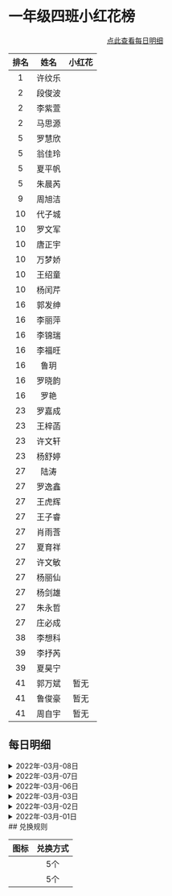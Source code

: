 # 一年级四班小红花榜

<center><a href="#每日明细">点此查看每日明细</a></center>

|排名|姓名|小红花|
|:---:|:---:|:---:|
|1|许纹乐|<img src="https://api-img.alapi.cn/image/2022/03/03/35b05158260697a1fdaf20af4006336d.jpg" alt=""/><img src="https://api-img.alapi.cn/image/2022/03/03/35b05158260697a1fdaf20af4006336d.jpg" alt=""/>|
|2|段俊波|<img src="https://api-img.alapi.cn/image/2022/03/03/1faa0ff764bb2e2be38903a443d3beed.jpg" alt=""/><img src="https://api-img.alapi.cn/image/2022/03/03/1faa0ff764bb2e2be38903a443d3beed.jpg" alt=""/><img src="https://api-img.alapi.cn/image/2022/03/03/1faa0ff764bb2e2be38903a443d3beed.jpg" alt=""/><img src="https://api-img.alapi.cn/image/2022/03/03/1faa0ff764bb2e2be38903a443d3beed.jpg" alt=""/><img src="https://api-img.alapi.cn/image/2022/03/03/35b05158260697a1fdaf20af4006336d.jpg" alt=""/>|
|2|李紫萱|<img src="https://api-img.alapi.cn/image/2022/03/03/1faa0ff764bb2e2be38903a443d3beed.jpg" alt=""/><img src="https://api-img.alapi.cn/image/2022/03/03/1faa0ff764bb2e2be38903a443d3beed.jpg" alt=""/><img src="https://api-img.alapi.cn/image/2022/03/03/1faa0ff764bb2e2be38903a443d3beed.jpg" alt=""/><img src="https://api-img.alapi.cn/image/2022/03/03/1faa0ff764bb2e2be38903a443d3beed.jpg" alt=""/><img src="https://api-img.alapi.cn/image/2022/03/03/35b05158260697a1fdaf20af4006336d.jpg" alt=""/>|
|2|马思源|<img src="https://api-img.alapi.cn/image/2022/03/03/1faa0ff764bb2e2be38903a443d3beed.jpg" alt=""/><img src="https://api-img.alapi.cn/image/2022/03/03/1faa0ff764bb2e2be38903a443d3beed.jpg" alt=""/><img src="https://api-img.alapi.cn/image/2022/03/03/1faa0ff764bb2e2be38903a443d3beed.jpg" alt=""/><img src="https://api-img.alapi.cn/image/2022/03/03/1faa0ff764bb2e2be38903a443d3beed.jpg" alt=""/><img src="https://api-img.alapi.cn/image/2022/03/03/35b05158260697a1fdaf20af4006336d.jpg" alt=""/>|
|5|罗慧欣|<img src="https://api-img.alapi.cn/image/2022/03/03/1faa0ff764bb2e2be38903a443d3beed.jpg" alt=""/><img src="https://api-img.alapi.cn/image/2022/03/03/1faa0ff764bb2e2be38903a443d3beed.jpg" alt=""/><img src="https://api-img.alapi.cn/image/2022/03/03/1faa0ff764bb2e2be38903a443d3beed.jpg" alt=""/><img src="https://api-img.alapi.cn/image/2022/03/03/35b05158260697a1fdaf20af4006336d.jpg" alt=""/>|
|5|翁佳玲|<img src="https://api-img.alapi.cn/image/2022/03/03/1faa0ff764bb2e2be38903a443d3beed.jpg" alt=""/><img src="https://api-img.alapi.cn/image/2022/03/03/1faa0ff764bb2e2be38903a443d3beed.jpg" alt=""/><img src="https://api-img.alapi.cn/image/2022/03/03/1faa0ff764bb2e2be38903a443d3beed.jpg" alt=""/><img src="https://api-img.alapi.cn/image/2022/03/03/35b05158260697a1fdaf20af4006336d.jpg" alt=""/>|
|5|夏平帆|<img src="https://api-img.alapi.cn/image/2022/03/03/1faa0ff764bb2e2be38903a443d3beed.jpg" alt=""/><img src="https://api-img.alapi.cn/image/2022/03/03/1faa0ff764bb2e2be38903a443d3beed.jpg" alt=""/><img src="https://api-img.alapi.cn/image/2022/03/03/1faa0ff764bb2e2be38903a443d3beed.jpg" alt=""/><img src="https://api-img.alapi.cn/image/2022/03/03/35b05158260697a1fdaf20af4006336d.jpg" alt=""/>|
|5|朱晨芮|<img src="https://api-img.alapi.cn/image/2022/03/03/1faa0ff764bb2e2be38903a443d3beed.jpg" alt=""/><img src="https://api-img.alapi.cn/image/2022/03/03/1faa0ff764bb2e2be38903a443d3beed.jpg" alt=""/><img src="https://api-img.alapi.cn/image/2022/03/03/1faa0ff764bb2e2be38903a443d3beed.jpg" alt=""/><img src="https://api-img.alapi.cn/image/2022/03/03/35b05158260697a1fdaf20af4006336d.jpg" alt=""/>|
|9|周旭洁|<img src="https://api-img.alapi.cn/image/2022/03/03/1faa0ff764bb2e2be38903a443d3beed.jpg" alt=""/><img src="https://api-img.alapi.cn/image/2022/03/03/1faa0ff764bb2e2be38903a443d3beed.jpg" alt=""/><img src="https://api-img.alapi.cn/image/2022/03/03/35b05158260697a1fdaf20af4006336d.jpg" alt=""/>|
|10|代子城|<img src="https://api-img.alapi.cn/image/2022/03/03/1faa0ff764bb2e2be38903a443d3beed.jpg" alt=""/><img src="https://api-img.alapi.cn/image/2022/03/03/35b05158260697a1fdaf20af4006336d.jpg" alt=""/>|
|10|罗文军|<img src="https://api-img.alapi.cn/image/2022/03/03/1faa0ff764bb2e2be38903a443d3beed.jpg" alt=""/><img src="https://api-img.alapi.cn/image/2022/03/03/35b05158260697a1fdaf20af4006336d.jpg" alt=""/>|
|10|唐正宇|<img src="https://api-img.alapi.cn/image/2022/03/03/1faa0ff764bb2e2be38903a443d3beed.jpg" alt=""/><img src="https://api-img.alapi.cn/image/2022/03/03/35b05158260697a1fdaf20af4006336d.jpg" alt=""/>|
|10|万梦娇|<img src="https://api-img.alapi.cn/image/2022/03/03/1faa0ff764bb2e2be38903a443d3beed.jpg" alt=""/><img src="https://api-img.alapi.cn/image/2022/03/03/35b05158260697a1fdaf20af4006336d.jpg" alt=""/>|
|10|王绍童|<img src="https://api-img.alapi.cn/image/2022/03/03/1faa0ff764bb2e2be38903a443d3beed.jpg" alt=""/><img src="https://api-img.alapi.cn/image/2022/03/03/35b05158260697a1fdaf20af4006336d.jpg" alt=""/>|
|10|杨闰芹|<img src="https://api-img.alapi.cn/image/2022/03/03/1faa0ff764bb2e2be38903a443d3beed.jpg" alt=""/><img src="https://api-img.alapi.cn/image/2022/03/03/35b05158260697a1fdaf20af4006336d.jpg" alt=""/>|
|16|郭发绅|<img src="https://api-img.alapi.cn/image/2022/03/03/35b05158260697a1fdaf20af4006336d.jpg" alt=""/>|
|16|李丽萍|<img src="https://api-img.alapi.cn/image/2022/03/03/35b05158260697a1fdaf20af4006336d.jpg" alt=""/>|
|16|李锦瑞|<img src="https://api-img.alapi.cn/image/2022/03/03/35b05158260697a1fdaf20af4006336d.jpg" alt=""/>|
|16|李福旺|<img src="https://api-img.alapi.cn/image/2022/03/03/35b05158260697a1fdaf20af4006336d.jpg" alt=""/>|
|16|鲁玥|<img src="https://api-img.alapi.cn/image/2022/03/03/35b05158260697a1fdaf20af4006336d.jpg" alt=""/>|
|16|罗晓韵|<img src="https://api-img.alapi.cn/image/2022/03/03/35b05158260697a1fdaf20af4006336d.jpg" alt=""/>|
|16|罗艳|<img src="https://api-img.alapi.cn/image/2022/03/03/35b05158260697a1fdaf20af4006336d.jpg" alt=""/>|
|23|罗嘉成|<img src="https://api-img.alapi.cn/image/2022/03/03/1faa0ff764bb2e2be38903a443d3beed.jpg" alt=""/><img src="https://api-img.alapi.cn/image/2022/03/03/1faa0ff764bb2e2be38903a443d3beed.jpg" alt=""/><img src="https://api-img.alapi.cn/image/2022/03/03/1faa0ff764bb2e2be38903a443d3beed.jpg" alt=""/><img src="https://api-img.alapi.cn/image/2022/03/03/1faa0ff764bb2e2be38903a443d3beed.jpg" alt=""/>|
|23|王梓菡|<img src="https://api-img.alapi.cn/image/2022/03/03/1faa0ff764bb2e2be38903a443d3beed.jpg" alt=""/><img src="https://api-img.alapi.cn/image/2022/03/03/1faa0ff764bb2e2be38903a443d3beed.jpg" alt=""/><img src="https://api-img.alapi.cn/image/2022/03/03/1faa0ff764bb2e2be38903a443d3beed.jpg" alt=""/><img src="https://api-img.alapi.cn/image/2022/03/03/1faa0ff764bb2e2be38903a443d3beed.jpg" alt=""/>|
|23|许文轩|<img src="https://api-img.alapi.cn/image/2022/03/03/1faa0ff764bb2e2be38903a443d3beed.jpg" alt=""/><img src="https://api-img.alapi.cn/image/2022/03/03/1faa0ff764bb2e2be38903a443d3beed.jpg" alt=""/><img src="https://api-img.alapi.cn/image/2022/03/03/1faa0ff764bb2e2be38903a443d3beed.jpg" alt=""/><img src="https://api-img.alapi.cn/image/2022/03/03/1faa0ff764bb2e2be38903a443d3beed.jpg" alt=""/>|
|23|杨舒婷|<img src="https://api-img.alapi.cn/image/2022/03/03/1faa0ff764bb2e2be38903a443d3beed.jpg" alt=""/><img src="https://api-img.alapi.cn/image/2022/03/03/1faa0ff764bb2e2be38903a443d3beed.jpg" alt=""/><img src="https://api-img.alapi.cn/image/2022/03/03/1faa0ff764bb2e2be38903a443d3beed.jpg" alt=""/><img src="https://api-img.alapi.cn/image/2022/03/03/1faa0ff764bb2e2be38903a443d3beed.jpg" alt=""/>|
|27|陆涛|<img src="https://api-img.alapi.cn/image/2022/03/03/1faa0ff764bb2e2be38903a443d3beed.jpg" alt=""/><img src="https://api-img.alapi.cn/image/2022/03/03/1faa0ff764bb2e2be38903a443d3beed.jpg" alt=""/><img src="https://api-img.alapi.cn/image/2022/03/03/1faa0ff764bb2e2be38903a443d3beed.jpg" alt=""/>|
|27|罗逸鑫|<img src="https://api-img.alapi.cn/image/2022/03/03/1faa0ff764bb2e2be38903a443d3beed.jpg" alt=""/><img src="https://api-img.alapi.cn/image/2022/03/03/1faa0ff764bb2e2be38903a443d3beed.jpg" alt=""/><img src="https://api-img.alapi.cn/image/2022/03/03/1faa0ff764bb2e2be38903a443d3beed.jpg" alt=""/>|
|27|王虎辉|<img src="https://api-img.alapi.cn/image/2022/03/03/1faa0ff764bb2e2be38903a443d3beed.jpg" alt=""/><img src="https://api-img.alapi.cn/image/2022/03/03/1faa0ff764bb2e2be38903a443d3beed.jpg" alt=""/><img src="https://api-img.alapi.cn/image/2022/03/03/1faa0ff764bb2e2be38903a443d3beed.jpg" alt=""/>|
|27|王子睿|<img src="https://api-img.alapi.cn/image/2022/03/03/1faa0ff764bb2e2be38903a443d3beed.jpg" alt=""/><img src="https://api-img.alapi.cn/image/2022/03/03/1faa0ff764bb2e2be38903a443d3beed.jpg" alt=""/><img src="https://api-img.alapi.cn/image/2022/03/03/1faa0ff764bb2e2be38903a443d3beed.jpg" alt=""/>|
|27|肖雨莟|<img src="https://api-img.alapi.cn/image/2022/03/03/1faa0ff764bb2e2be38903a443d3beed.jpg" alt=""/><img src="https://api-img.alapi.cn/image/2022/03/03/1faa0ff764bb2e2be38903a443d3beed.jpg" alt=""/><img src="https://api-img.alapi.cn/image/2022/03/03/1faa0ff764bb2e2be38903a443d3beed.jpg" alt=""/>|
|27|夏育祥|<img src="https://api-img.alapi.cn/image/2022/03/03/1faa0ff764bb2e2be38903a443d3beed.jpg" alt=""/><img src="https://api-img.alapi.cn/image/2022/03/03/1faa0ff764bb2e2be38903a443d3beed.jpg" alt=""/><img src="https://api-img.alapi.cn/image/2022/03/03/1faa0ff764bb2e2be38903a443d3beed.jpg" alt=""/>|
|27|许文敏|<img src="https://api-img.alapi.cn/image/2022/03/03/1faa0ff764bb2e2be38903a443d3beed.jpg" alt=""/><img src="https://api-img.alapi.cn/image/2022/03/03/1faa0ff764bb2e2be38903a443d3beed.jpg" alt=""/><img src="https://api-img.alapi.cn/image/2022/03/03/1faa0ff764bb2e2be38903a443d3beed.jpg" alt=""/>|
|27|杨丽仙|<img src="https://api-img.alapi.cn/image/2022/03/03/1faa0ff764bb2e2be38903a443d3beed.jpg" alt=""/><img src="https://api-img.alapi.cn/image/2022/03/03/1faa0ff764bb2e2be38903a443d3beed.jpg" alt=""/><img src="https://api-img.alapi.cn/image/2022/03/03/1faa0ff764bb2e2be38903a443d3beed.jpg" alt=""/>|
|27|杨剑雄|<img src="https://api-img.alapi.cn/image/2022/03/03/1faa0ff764bb2e2be38903a443d3beed.jpg" alt=""/><img src="https://api-img.alapi.cn/image/2022/03/03/1faa0ff764bb2e2be38903a443d3beed.jpg" alt=""/><img src="https://api-img.alapi.cn/image/2022/03/03/1faa0ff764bb2e2be38903a443d3beed.jpg" alt=""/>|
|27|朱永哲|<img src="https://api-img.alapi.cn/image/2022/03/03/1faa0ff764bb2e2be38903a443d3beed.jpg" alt=""/><img src="https://api-img.alapi.cn/image/2022/03/03/1faa0ff764bb2e2be38903a443d3beed.jpg" alt=""/><img src="https://api-img.alapi.cn/image/2022/03/03/1faa0ff764bb2e2be38903a443d3beed.jpg" alt=""/>|
|27|庄必成|<img src="https://api-img.alapi.cn/image/2022/03/03/1faa0ff764bb2e2be38903a443d3beed.jpg" alt=""/><img src="https://api-img.alapi.cn/image/2022/03/03/1faa0ff764bb2e2be38903a443d3beed.jpg" alt=""/><img src="https://api-img.alapi.cn/image/2022/03/03/1faa0ff764bb2e2be38903a443d3beed.jpg" alt=""/>|
|38|李想科|<img src="https://api-img.alapi.cn/image/2022/03/03/1faa0ff764bb2e2be38903a443d3beed.jpg" alt=""/><img src="https://api-img.alapi.cn/image/2022/03/03/1faa0ff764bb2e2be38903a443d3beed.jpg" alt=""/>|
|39|李抒芮|<img src="https://api-img.alapi.cn/image/2022/03/03/1faa0ff764bb2e2be38903a443d3beed.jpg" alt=""/>|
|39|夏昊宁|<img src="https://api-img.alapi.cn/image/2022/03/03/1faa0ff764bb2e2be38903a443d3beed.jpg" alt=""/>|
|41|郭万斌|暂无|
|41|鲁俊豪|暂无|
|41|周自宇|暂无|

## 每日明细

<details>
    <summary>2022年-03月-08日</summary>
    <ul>
        <li>第一单元小测试分数高于80+1，高于90+2</li>
<li>三月三日表现好同学+1</li>
<li>三月七日表现不好同学-1</li>
    </ul>
</details>
<details>
    <summary>2022年-03月-07日</summary>
    <ul>
        <li>寒假作业按时按量完成</li>
<li>李丽萍等同学作业获得优秀的同学+1</li>
    </ul>
</details>
<details>
    <summary>2022年-03月-06日</summary>
    <ul>
        <li>绘画作业优秀的同学，奖励1~2枚小花花</li>
    </ul>
</details>
<details>
    <summary>2022年-03月-03日</summary>
    <ul>
        <li>罗慧欣、许纹乐在昨天表现优异，+1</li>
<li>马思源等11名同学在开学小测试中成绩优秀，奖励1~2枚小红花。</li>
    </ul>
</details>
<details>
    <summary>2022年-03月-02日</summary>
    <ul>
        <li>罗慧欣、许纹乐在3月1日表现突出, 每人+1</li>
    </ul>
</details>
<details>
    <summary>2022年-03月-01日</summary>
    <ul>
        <li>许纹乐在数学课表现良好+1</li>
    </ul>
</details>
## 兑换规则

|图标|兑换方式|
|:---:|:---:|
|<img src="https://api-img.alapi.cn/image/2022/03/03/6812c5f466cd564428c574ce7f321b64.jpg" alt=""/>|5个<img src="https://api-img.alapi.cn/image/2022/03/03/35b05158260697a1fdaf20af4006336d.jpg" alt=""/>|
|<img src="https://api-img.alapi.cn/image/2022/03/03/35b05158260697a1fdaf20af4006336d.jpg" alt=""/>|5个<img src="https://api-img.alapi.cn/image/2022/03/03/1faa0ff764bb2e2be38903a443d3beed.jpg" alt=""/>|
